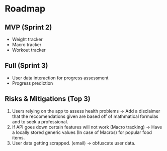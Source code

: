# Roadmap 
## MVP (Sprint 2) 
- Weight tracker
- Macro tracker
- Workout tracker
 
## Full (Sprint 3) 
- User data interaction for progress assessment
- Progress prediction

## Risks & Mitigations (Top 3) 
1) Users relying on the app to assess health problems -> Add a disclaimer that the reccomendations given are based off of mathmatical formulas and to seek a professional.
2) If API goes down certain features will not work (Macro tracking) -> Have a locally stored generic values (In case of Macros) for popular food items.  
3) User data getting scrapped. (email) -> obfuscate user data. 
 

